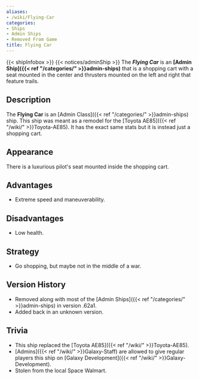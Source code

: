 ```yaml
---
aliases:
- /wiki/Flying-Car
categories:
- Ships
- Admin Ships
- Removed From Game
title: Flying Car
---
```


{{< shipInfobox >}} {{< notices/adminShip >}} The **_Flying Car_** is an **[Admin Ship]({{< ref "/categories/" >}}admin-ships)** that is a shopping cart with a seat mounted in the center and thrusters mounted on the left and right that feature trails. 

## Description

The **Flying Car** is an [Admin Class]({{< ref "/categories/" >}}admin-ships) ship. This ship was meant as a remodel for the [Toyota AE85]({{< ref "/wiki/" >}}Toyota-AE85). It has the exact same stats but it is instead just a shopping cart.

## Appearance

There is a luxurious pilot's seat mounted inside the shopping cart.

## Advantages

- Extreme speed and maneuverability.

## Disadvantages

- Low health.

## Strategy

- Go shopping, but maybe not in the middle of a war.

## Version History 

- Removed along with most of the [Admin Ships]({{< ref "/categories/" >}}admin-ships) in version .62a1.
- Added back in an unknown version.

## Trivia

- This ship replaced the [Toyota AE85]({{< ref "/wiki/" >}}Toyota-AE85).
- [Admins]({{< ref "/wiki/" >}}Galaxy-Staff) are allowed to give regular players this ship on [Galaxy Development]({{< ref "/wiki/" >}}Galaxy-Development).
- Stolen from the local Space Walmart.
